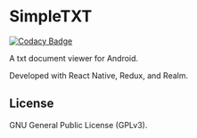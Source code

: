 # SimpleTXT

[![Codacy Badge](https://api.codacy.com/project/badge/Grade/f4bd56f775fa40a79ae22adf97099fae)](https://www.codacy.com/app/tbcardoso/SimpleTXT?utm_source=github.com&utm_medium=referral&utm_content=tbcardoso/SimpleTXT&utm_campaign=badger)

A txt document viewer for Android.

Developed with React Native, Redux, and Realm.


## License

GNU General Public License (GPLv3).
